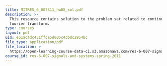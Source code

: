 ```yaml
---
title: MITRES_6_007S11_hw08_sol.pdf
description: >-
  This resource contains solution to the problem set related to continuous-time
  fourier transform.
type: courses
layout: pdf
uid: e51acadc431ffca5d005c4cbdc2954bc
file_type: application/pdf
file_location: >-
  https://open-learning-course-data-ci.s3.amazonaws.com/res-6-007-signals-and-systems-spring-2011/e51acadc431ffca5d005c4cbdc2954bc_MITRES_6_007S11_hw08_sol.pdf
course_id: res-6-007-signals-and-systems-spring-2011
---
```

